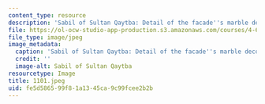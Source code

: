 ```yaml
---
content_type: resource
description: 'Sabil of Sultan Qaytba: Detail of the facade''s marble decoration.'
file: https://ol-ocw-studio-app-production.s3.amazonaws.com/courses/4-615-the-architecture-of-cairo-spring-2002/fe5d586599f81a1345ca9c99fcee2b2b_1101.jpeg
file_type: image/jpeg
image_metadata:
  caption: 'Sabil of Sultan Qaytba: Detail of the facade''s marble decoration.'
  credit: ''
  image-alt: Sabil of Sultan Qaytba
resourcetype: Image
title: 1101.jpeg
uid: fe5d5865-99f8-1a13-45ca-9c99fcee2b2b
---
```

